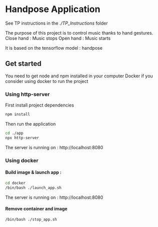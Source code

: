 # Handpose Application

See TP instructions in the _./TP_Instructions_ folder

The purpose of this project is to control music thanks to hand gestures. Close hand : Music stops
Open hand : Music starts

It is based on the tensorflow model : handpose

## Get started

You need to get node and npm installed in your computer
Docker if you consider using docker to run the project

### Using http-server
First install project dependencies
```bash
npm install
```

Then run the application
```bash
cd ./app
npx http-server
```

The server is running on : http://localhost:8080

### Using docker

#### Build image & launch app :
```bash
cd docker
/bin/bash ./launch_app.sh
```

The server is running on : http://localhost:8080

#### Remove container and image
```bash
/bin/bash ./stop_app.sh
```